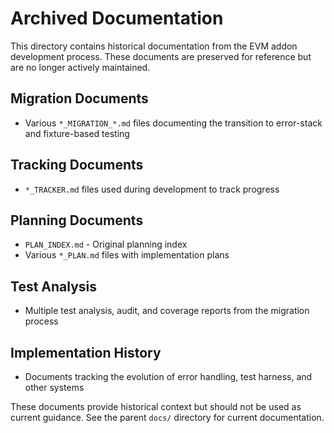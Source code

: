 # Archived Documentation

This directory contains historical documentation from the EVM addon development process. These documents are preserved for reference but are no longer actively maintained.

## Migration Documents
- Various `*_MIGRATION_*.md` files documenting the transition to error-stack and fixture-based testing

## Tracking Documents  
- `*_TRACKER.md` files used during development to track progress

## Planning Documents
- `PLAN_INDEX.md` - Original planning index
- Various `*_PLAN.md` files with implementation plans

## Test Analysis
- Multiple test analysis, audit, and coverage reports from the migration process

## Implementation History
- Documents tracking the evolution of error handling, test harness, and other systems

These documents provide historical context but should not be used as current guidance. See the parent `docs/` directory for current documentation.
